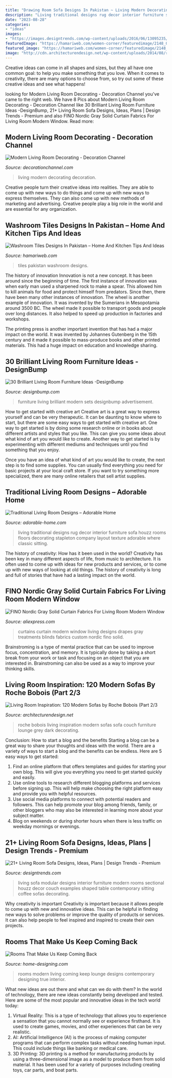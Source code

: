 ```yaml
---
title: "Drawing Room Sofa Designs In Pakistan ~ Living Modern Decorating Decoration"
description: "Living traditional designs rug decor interior furniture sofa houzz rooms floors decorating stapleton company layout texture adorable where classic sitting"
date: "2023-08-28"
categories:
- "ideas"
images:
- "https://images.designtrends.com/wp-content/uploads/2016/06/13095235/Modular-Sofa-Design-for-Living-Room.jpg"
featuredImage: "https://hamariweb.com/women-corner/featuredimage/2148_06131.jpeg"
featured_image: "https://hamariweb.com/women-corner/featuredimage/2148_06131.jpeg"
image: "http://cdn.architecturendesign.net/wp-content/uploads/2014/08/roche-bobois-sofa-black-09.jpg"
---
```



Creative ideas can come in all shapes and sizes, but they all have one common goal: to help you make something that you love. When it comes to creativity, there are many options to choose from, so try out some of these creative ideas and see what happens!

	

		
looking for Modern Living Room Decorating - Decoration Channel you've came to the right web. We have 8 Pics about Modern Living Room Decorating - Decoration Channel like 30 Brilliant Living Room Furniture Ideas -DesignBump, 21+ Living Room Sofa Designs, Ideas, Plans | Design Trends - Premium and also FINO Nordic Gray Solid Curtain Fabrics For Living Room Modern Window. Read more:
		
    
## Modern Living Room Decorating - Decoration Channel

<img loading=lazy src="http://decorationchannel.com/wp-content/uploads/2014/06/Modern-Living-Room-2.jpg" onerror="this.onerror=null;this.src='https://tse1.mm.bing.net/th?id=OIP.RgmUICBtIiN6h5DdSPlwiQHaE7&amp;pid=15.1';" alt="Modern Living Room Decorating - Decoration Channel">

_Source: decorationchannel.com_

>living modern decorating decoration. 

	

Creative people turn their creative ideas into realities. They are able to come up with new ways to do things and come up with new ways to express themselves. They can also come up with new methods of marketing and advertising. Creative people play a big role in the world and are essential for any organization.

    
## Washroom Tiles Designs In Pakistan – Home And Kitchen Tips And Ideas

<img loading=lazy src="https://hamariweb.com/women-corner/featuredimage/2148_06131.jpeg" onerror="this.onerror=null;this.src='https://tse2.mm.bing.net/th?id=OIP.VkB0JsCODGb4BmuaNt-qsAHaEf&amp;pid=15.1';" alt="Washroom Tiles Designs In Pakistan – Home And Kitchen Tips And Ideas">

_Source: hamariweb.com_

>tiles pakistan washroom designs. 

	

The history of innovation
Innovation is not a new concept. It has been around since the beginning of time. The first instance of innovation was when early man used a sharpened rock to make a spear. This allowed him to kill animals for food and protect himself from predators. Since then, there have been many other instances of innovation.
The wheel is another example of innovation. It was invented by the Sumerians in Mesopotamia around 3500 BC. The wheel made it possible to transport goods and people over long distances. It also helped to speed up production in factories and workshops.

The printing press is another important invention that has had a major impact on the world. It was invented by Johannes Gutenberg in the 15th century and it made it possible to mass-produce books and other printed materials. This had a huge impact on education and knowledge sharing.

    
## 30 Brilliant Living Room Furniture Ideas -DesignBump

<img loading=lazy src="https://designbump.com/wp-content/uploads/2015/08/Modern-Living-Room-Furniture-Inside-Modern-Furniture-Living-Room-Sets-Ideas-Living-Room-Interior.jpg" onerror="this.onerror=null;this.src='https://tse4.mm.bing.net/th?id=OIP.IbCA28hwSKE_XzBBikosHQHaEr&amp;pid=15.1';" alt="30 Brilliant Living Room Furniture Ideas -DesignBump">

_Source: designbump.com_

>furniture living brilliant modern sets designbump advertisement. 

	

How to get started with creative art
Creative art is a great way to express yourself and can be very therapeutic. It can be daunting to know where to start, but there are some easy ways to get started with creative art.
One way to get started is by doing some research online or in books about different artists and styles that you like. This can give you some ideas about what kind of art you would like to create. Another way to get started is by experimenting with different mediums and techniques until you find something that you enjoy.

Once you have an idea of what kind of art you would like to create, the next step is to find some supplies. You can usually find everything you need for basic projects at your local craft store. If you want to try something more specialized, there are many online retailers that sell artist supplies.

    
## Traditional Living Room Designs – Adorable Home

<img loading=lazy src="https://adorable-home.com/wp-content/gallery/traditional-living-room-designs/traditional-living-room-designs-2.jpg" onerror="this.onerror=null;this.src='https://tse4.mm.bing.net/th?id=OIP.rcM-QUnOF6IN_wqL3UkD1QHaE7&amp;pid=15.1';" alt="Traditional Living Room Designs – Adorable Home">

_Source: adorable-home.com_

>living traditional designs rug decor interior furniture sofa houzz rooms floors decorating stapleton company layout texture adorable where classic sitting. 

	

The history of creativity: How has it been used in the world?
Creativity has been key in many different aspects of life, from music to architecture. It is often used to come up with ideas for new products and services, or to come up with new ways of looking at old things. The history of creativity is long and full of stories that have had a lasting impact on the world.

    
## FINO Nordic Gray Solid Curtain Fabrics For Living Room Modern Window

<img loading=lazy src="https://ae01.alicdn.com/kf/HTB1lTg3db9YBuNjy0Fgq6AxcXXay/FINO-Nordic-Gray-Solid-Curtain-Fabrics-For-Living-Room-Modern-Window-Treatments-Drapes-Curtains-Designs-Blinds.jpg" onerror="this.onerror=null;this.src='https://tse1.mm.bing.net/th?id=OIP.tLUxYxkxoIe69Z85BFD_rwHaHa&amp;pid=15.1';" alt="FINO Nordic Gray Solid Curtain Fabrics For Living Room Modern Window">

_Source: aliexpress.com_

>curtains curtain modern window living designs drapes gray treatments blinds fabrics custom nordic fino solid. 

	

Brainstroming is a type of mental practice that can be used to improve focus, concentration, and memory. It is typically done by taking a short break from your work or task and focusing on an object that you are interested in. Brainstroming can also be used as a way to improve your thinking skills.

    
## Living Room Inspiration: 120 Modern Sofas By Roche Bobois (Part 2/3

<img loading=lazy src="http://cdn.architecturendesign.net/wp-content/uploads/2014/08/roche-bobois-sofa-black-09.jpg" onerror="this.onerror=null;this.src='https://tse3.mm.bing.net/th?id=OIP._lKSDFt8F2pcxQ7C0XqSYAHaEs&amp;pid=15.1';" alt="Living Room Inspiration: 120 Modern Sofas by Roche Bobois (Part 2/3">

_Source: architecturendesign.net_

>roche bobois living inspiration modern sofas sofa couch furniture lounge grey dark decorating. 

	

Conclusion: How to start a blog and the benefits
Starting a blog can be a great way to share your thoughts and ideas with the world. There are a variety of ways to start a blog and the benefits can be endless. Here are 5 easy ways to get started:
1. Find an online platform that offers templates and guides for starting your own blog. This will give you everything you need to get started quickly and easily.
2. Use online tools to research different blogging platforms and services before signing up. This will help make choosing the right platform easy and provide you with helpful resources.
3. Use social media platforms to connect with potential readers and followers. This can help promote your blog among friends, family, or other bloggers who may also be interested in learning more about your subject matter.
4. Blog on weekends or during shorter hours when there is less traffic on weekday mornings or evenings.

    
## 21+ Living Room Sofa Designs, Ideas, Plans | Design Trends - Premium

<img loading=lazy src="https://images.designtrends.com/wp-content/uploads/2016/06/13095235/Modular-Sofa-Design-for-Living-Room.jpg" onerror="this.onerror=null;this.src='https://tse3.mm.bing.net/th?id=OIP.TVcRfCh64Q5cv3upbyJvBAHaEk&amp;pid=15.1';" alt="21+ Living Room Sofa Designs, Ideas, Plans | Design Trends - Premium">

_Source: designtrends.com_

>living sofa modular designs interior furniture modern rooms sectional houzz decor couch examples shaped table contemporary sitting coffee sofas decorating. 

	

Why creativity is important
Creativity is important because it allows people to come up with new and innovative ideas. This can be helpful in finding new ways to solve problems or improve the quality of products or services. It can also help people to feel inspired and inspired to create their own projects.

    
## Rooms That Make Us Keep Coming Back

<img loading=lazy src="http://cdn.home-designing.com/wp-content/uploads/2011/11/modern-living-wall.jpg" onerror="this.onerror=null;this.src='https://tse1.mm.bing.net/th?id=OIP.F7y1TaU0XOpCJcfcDRTIhAHaFj&amp;pid=15.1';" alt="Rooms That Make Us Keep Coming Back">

_Source: home-designing.com_

>rooms modern living coming keep lounge designs contemporary designing true interior. 

	

What new ideas are out there and what can we do with them?
In the world of technology, there are new ideas constantly being developed and tested. Here are some of the most popular and innovative ideas in the tech world today: 
1. Virtual Reality: This is a type of technology that allows you to experience a sensation that you cannot normally see or experience firsthand. It is used to create games, movies, and other experiences that can be very realistic. 
2. AI: Artificial Intelligence (AI) is the process of making computer programs that can perform complex tasks without needing human input. This could include things like banking or medical care. 
3. 3D Printing: 3D printing is a method for manufacturing products by using a three-dimensional image as a model to produce them from solid material. It has been used for a variety of purposes including creating toys, car parts, and boat parts.

